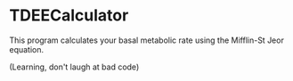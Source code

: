 # TDEECalculator
This program calculates your basal metabolic rate using the Mifflin-St Jeor equation.

(Learning, don't laugh at bad code)

